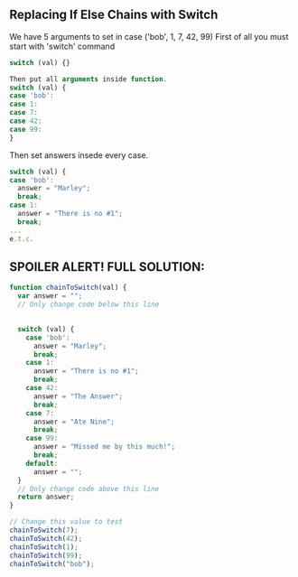 ## Replacing If Else Chains with Switch

We have 5 arguments to set in case ('bob', 1, 7, 42, 99)
First of all you must start with 'switch' command

```javascript
switch (val) {}

Then put all arguments inside function.
switch (val) {
case 'bob':
case 1:
case 7:
case 42:
case 99:
}
```

Then set answers insede every case.
```javascript
switch (val) {
case 'bob':
  answer = "Marley";
  break;
case 1:
  answer = "There is no #1";
  break;
...
e.t.c.
```
## SPOILER ALERT! FULL SOLUTION:
```javascript
function chainToSwitch(val) {
  var answer = "";
  // Only change code below this line
  

  switch (val) {
    case 'bob':
      answer = "Marley";
      break;
    case 1:
      answer = "There is no #1";
      break;
    case 42:
      answer = "The Answer";
      break;
    case 7:
      answer = "Ate Nine";
      break;
    case 99:
      answer = "Missed me by this much!";
      break;
    default:
      answer = "";
  }
  // Only change code above this line  
  return answer;  
}

// Change this value to test
chainToSwitch(7);
chainToSwitch(42);
chainToSwitch(1);
chainToSwitch(99);
chainToSwitch("bob");
```
